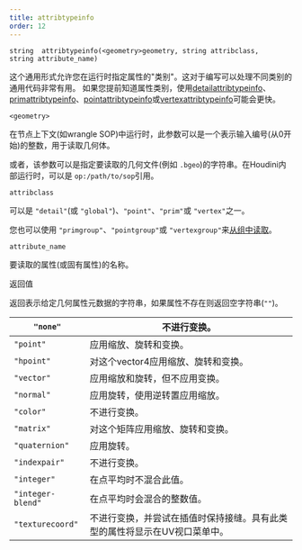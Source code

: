 ```yaml
---
title: attribtypeinfo
order: 12
---
```

`string  attribtypeinfo(<geometry>geometry, string attribclass, string attribute_name)`

这个通用形式允许您在运行时指定属性的"类别"。这对于编写可以处理不同类别的通用代码非常有用。
如果您提前知道属性类别，使用[detailattribtypeinfo](./detailattribtypeinfo "返回几何属性的类型信息")、[primattribtypeinfo](./primattribtypeinfo "返回几何属性的类型信息")、[pointattribtypeinfo](./pointattribtypeinfo "返回几何属性的类型信息")或[vertexattribtypeinfo](./vertexattribtypeinfo "返回几何属性的类型信息")可能会更快。

`<geometry>`

在节点上下文(如wrangle SOP)中运行时，此参数可以是一个表示输入编号(从0开始)的整数，用于读取几何体。

或者，该参数可以是指定要读取的几何文件(例如 `.bgeo`)的字符串。在Houdini内部运行时，可以是 `op:/path/to/sop`引用。

`attribclass`

可以是 `"detail"`(或 `"global"`)、`"point"`、`"prim"`或 `"vertex"`之一。

您也可以使用 `"primgroup"`、`"pointgroup"`或 `"vertexgroup"`来[从组中读取](../groups.html "在VEX中，您可以像读取属性一样读取图元/点/顶点组的内容")。

`attribute_name`

要读取的属性(或固有属性)的名称。

返回值

返回表示给定几何属性元数据的字符串，如果属性不存在则返回空字符串(`""`)。

| `"none"` | 不进行变换。 |
| --- | --- |
| `"point"` | 应用缩放、旋转和变换。 |
| `"hpoint"` | 对这个vector4应用缩放、旋转和变换。 |
| `"vector"` | 应用缩放和旋转，但不应用变换。 |
| `"normal"` | 应用旋转，使用逆转置应用缩放。 |
| `"color"` | 不进行变换。 |
| `"matrix"` | 对这个矩阵应用缩放、旋转和变换。 |
| `"quaternion"` | 应用旋转。 |
| `"indexpair"` | 不进行变换。 |
| `"integer"` | 在点平均时不混合此值。 |
| `"integer-blend"` | 在点平均时会混合的整数值。 |
| `"texturecoord"` | 不进行变换，并尝试在插值时保持接缝。具有此类型的属性将显示在UV视口菜单中。 |
